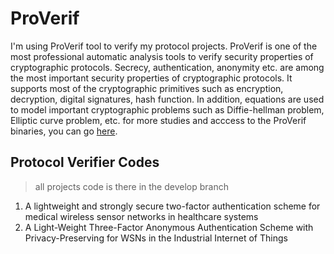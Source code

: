# ProVerif
I'm using ProVerif tool to verify my protocol projects. ProVerif is one of the most professional automatic analysis tools to verify security properties of cryptographic protocols. Secrecy, authentication, anonymity etc. are among the most important security properties of cryptographic protocols. It supports most of the cryptographic primitives such as encryption, decryption, digital signatures, hash function. In addition, equations are used to model important cryptographic problems such as Diffie-hellman problem, Elliptic curve problem, etc. for more studies and acccess to the ProVerif binaries, you can go [here](https://prosecco.gforge.inria.fr/personal/bblanche/proverif/).
## Protocol Verifier Codes
> all projects code is there in the develop branch
1. A lightweight and strongly secure two-factor authentication scheme for medical wireless sensor networks in healthcare systems
2. A Light-Weight Three-Factor Anonymous Authentication Scheme with Privacy-Preserving for WSNs in the Industrial Internet of Things


